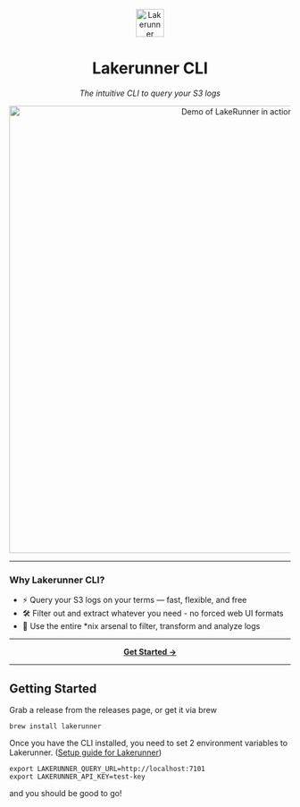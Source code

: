 <p align="center">
  <img src="assets/lakerunner-chip.png" alt="Lakerunner Logo" width="50" />
</p>

<h1 align="center">Lakerunner CLI</h1>

<p align="center">
  <em>The intuitive CLI to query your S3 logs</em>
</p>

<p align="center">
  <img src="assets/lrcli.gif" alt="Demo of LakeRunner in action" width="800" />
</p>

---

### Why Lakerunner CLI?

- ⚡ Query your S3 logs on your terms — fast, flexible, and free
- 🛠️ Filter out and extract whatever you need - no forced web UI formats
- 🧰 Use the entire *nix arsenal to filter, transform and analyze logs

---

<p align="center">
  <a href="#getting-started"><strong>Get Started →</strong></a>
</p>

---

## Getting Started

<!-- To-do: Add instructions and link to lakerunner repo here -->
Grab a release from the releases page, or get it via brew

```
brew install lakerunner
```

Once you have the CLI installed, you need to set 2 environment variables to Lakerunner. ([Setup guide for Lakerunner](https://docs.cardinalhq.io/lakerunner))

```
export LAKERUNNER_QUERY_URL=http://localhost:7101
export LAKERUNNER_API_KEY=test-key
```

and you should be good to go!
